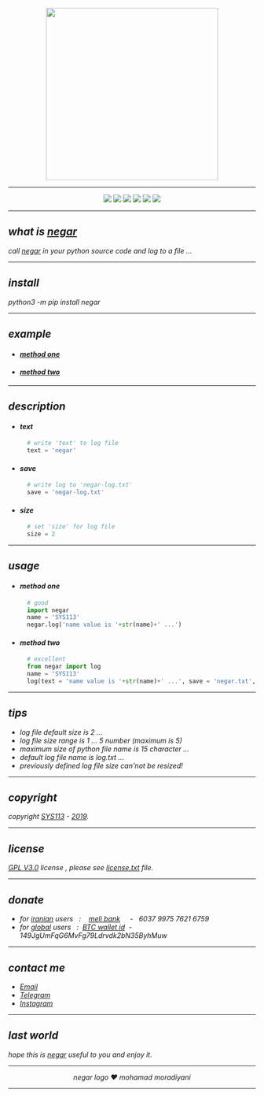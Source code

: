 <p align="center">
  <img width="350" height="350" src="https://raw.githubusercontent.com/sys113/negar/master/negar.png">
</p>

---
<div align="center">
  
![](https://img.shields.io/github/stars/SYS113/negar.svg)
![](https://img.shields.io/badge/language-python-orange.svg)
![](https://img.shields.io/github/forks/SYS113/negar.svg)
![](https://img.shields.io/github/release/SYS113/negar.svg)
![](https://img.shields.io/github/issues/SYS113/negar.svg)
![](https://img.shields.io/badge/license-GPL3-informational.svg)
</div>

---
## *what is <ins>negar</ins>*
*call <ins>negar</ins> in your python source code and log to a file</ins> ...<br />*

---
## *install*
*python3 -m pip install negar*

---
## *example*
+ #### *[method one](https://github.com/sys113/negar/raw/master/example/method-one.gif)*
+ #### *[method two](https://raw.githubusercontent.com/sys113/negar/master/example/method-two.gif)*
---
## *description*
  + #### *text*
    ```python
      # write 'text' to log file
      text = 'negar' 
    ```
  + #### *save*
    ```python
      # write log to 'negar-log.txt'
      save = 'negar-log.txt' 
    ```
  + #### *size*
    ```python
      # set 'size' for log file 
      size = 2
    ```
---
## *usage*
  + #### *method one*
    ```python
      # good
      import negar
      name = 'SYS113'
      negar.log('name value is '+str(name)+' ...')
    ```
  + #### *method two* 
    ```python
      # excellent
      from negar import log
      name = 'SYS113'
      log(text = 'name value is '+str(name)+' ...', save = 'negar.txt', size = 3)
    ```
---
## *tips*
+ *log file default size is 2 ...*
+ *log file size range is 1 ... 5 number (maximum is 5)*
+ *maximum size of python file name is 15 character ...*
+ *default log file name is log.txt ...*
+ *previously defined log file size can'not be resized!<br />*
---
## *copyright*
*copyright <ins>SYS113</ins> - <ins>2019</ins>.*

---
## *license* 
*<ins>GPL V3.0</ins> license , please see <ins>license.txt</ins> file.*

---
## *donate* 
+ *for <ins>iranian</ins> users &nbsp; :  &nbsp;&nbsp; <ins>meli bank</ins> &nbsp;&nbsp;&nbsp; - &nbsp; 6037 9975 7621 6759*
+ *for <ins>global</ins> users &nbsp; : &nbsp;<ins>BTC wallet id</ins>&nbsp; - &nbsp; 149JgUmFqG6MvFg79Ldrvdk2bN35ByhMuw*
---
## *contact me* 
* *[Email](https://051.SYS113@gmail.com)*
* *[Telegram](https://t.me/SYS113/)*
* *[Instagram](https://instagram.com/sys113/)*
---
## *last world*
*hope this is <ins>negar</ins> useful to you and enjoy it.*

---
<div align="center">

*negar logo ❤️ mohamad moradiyani*
</div>

---
